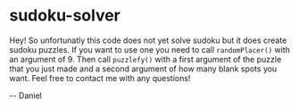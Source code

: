 # sudoku-solver

Hey! So unfortunatly this code does not yet solve sudoku but it does create sudoku puzzles. If you want to use one you need to call `randomPlacer()` with an argument of 9. Then call `puzzlefy()` with a first argument of the puzzle that you just made and a second argument of how many blank spots you want. Feel free to contact me with any questions!

-- Daniel
